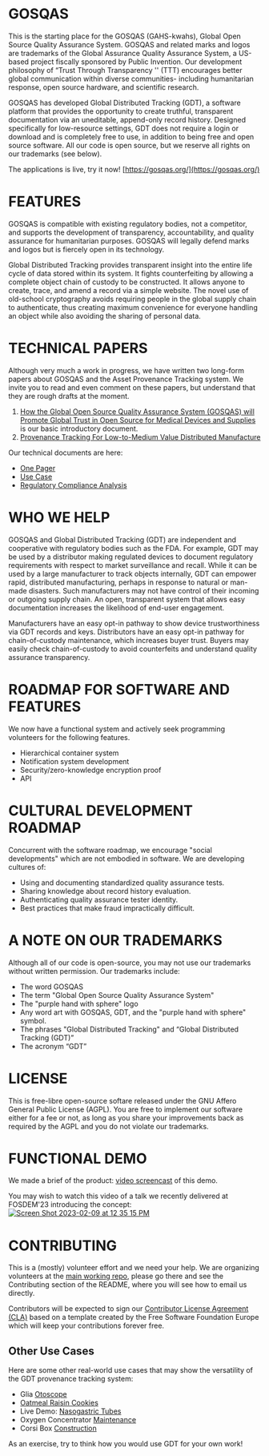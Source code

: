 # GOSQAS

This is the starting place for the GOSQAS (GAHS-kwahs), Global Open Source Quality Assurance System. GOSQAS and related marks and logos are trademarks of the Global Assurance Quality Assurance System, a US-based project fiscally sponsored by Public Invention. Our development philosophy of “Trust Through Transparency '' (TTT) encourages better global communication within diverse communities- including humanitarian response, open source hardware, and scientific research. 

GOSQAS has developed Global Distributed Tracking (GDT), a software platform that provides the opportunity to create truthful, transparent documentation via an uneditable, append-only record history. Designed specifically for low-resource settings, GDT does not require a login or download and is completely free to use, in addition to being free and open source software. All our code is open source, but we reserve all rights on our trademarks (see below).

The applications is live, try it now! [https://gosqas.org/](https://gosqas.org/)


# FEATURES
GOSQAS is compatible with existing regulatory bodies, not a competitor, and supports the development of transparency, accountability, and quality assurance for humanitarian purposes. GOSQAS will legally defend marks and logos but is fiercely open in its technology. 

Global Distributed Tracking provides transparent insight into the entire life cycle of data stored within its system. It fights counterfeiting by allowing a complete object chain of custody to be constructed. It allows anyone to create, trace, and amend a record via a simple website. The novel use of old-school cryptography avoids requiring people in the global supply chain to authenticate, thus creating maximum convenience for everyone handling an object while also avoiding the sharing of personal data. 


# TECHNICAL PAPERS

Although very much a work in progress, we have written two long-form papers about GOSQAS and the Asset Provenance Tracking system. We invite you to read and even comment on these papers, but understand that they are rough drafts at the moment.
1. [How the Global Open Source Quality Assurance System (GOSQAS) will Promote Global Trust in Open Source for Medical Devices and Supplies](https://docs.google.com/document/d/1CkJ3Tz7I6DO1TV4CgKxCUxyvJEqqtBEu/edit?usp=sharing&ouid=118089335094003856513&rtpof=true&sd=true) is our basic introductory document.
1. [Provenance Tracking For Low-to-Medium Value Distributed Manufacture](https://docs.google.com/document/d/1zEo3x8z_9rtaa8uSj5YuizLrt8Tz5z_DJQiyNo9J6K8/edit?usp=sharing)

Our technical documents are here:
* [One Pager](https://github.com/gosqasorg/home/blob/main/GDT%20One%20Pager.pdf)
* [Use Case](https://github.com/gosqasorg/home/blob/main/GOSQAS%20Use%20Case.pdf)
* [Regulatory Compliance Analysis](https://github.com/gosqasorg/home/blob/main/GOSQAS%20Regulatory%20Compliance%20Analysis.pdf) 

# WHO WE HELP
GOSQAS and Global Distributed Tracking (GDT) are independent and cooperative with regulatory bodies such as the FDA. For example, GDT may be used by a distributor making regulated devices to document regulatory requirements with respect to market surveillance and recall. While it can be used by a large manufacturer to track objects internally, GDT can empower rapid, distributed manufacturing, perhaps in response to natural or man-made disasters. Such manufacturers may not have control of their incoming or outgoing supply chain. An open, transparent system that allows easy documentation increases the likelihood of end-user engagement. 

Manufacturers have an easy opt-in pathway to show device trustworthiness via GDT records and keys. 
Distributors have an easy opt-in pathway for chain-of-custody maintenance, which increases buyer trust.
Buyers may easily check chain-of-custody to avoid counterfeits and understand quality assurance transparency.

# ROADMAP FOR SOFTWARE AND FEATURES

We now have a functional system and actively seek programming volunteers for the following features. 

* Hierarchical container system
* Notification system development
* Security/zero-knowledge encryption proof
* API

# CULTURAL DEVELOPMENT ROADMAP

Concurrent with the software roadmap, we encourage "social developments" which are not embodied in software. We are developing cultures of:

* Using and documenting standardized quality assurance tests.
* Sharing knowledge about record history evaluation.
* Authenticating quality assurance tester identity.
* Best practices that make fraud impractically difficult.


# A NOTE ON OUR TRADEMARKS

Although all of our code is open-source, you may not use our trademarks without written permission. Our trademarks include:

* The word GOSQAS
* The term "Global Open Source Quality Assurance System"
* The "purple hand with sphere" logo
* Any word art with GOSQAS, GDT, and the "purple hand with sphere" symbol.
* The phrases "Global Distributed Tracking" and “Global Distributed Tracking (GDT)”
* The acronym “GDT”

# LICENSE

This is free-libre open-source softare released under the GNU Affero General Public License (AGPL). You are free to implement our software either for a fee or not, as long as you share your improvements back as required by the AGPL and you do not violate our trademarks.

# FUNCTIONAL DEMO

We made a brief of the product: [video screencast](https://www.youtube.com/watch?v=6FK8fXuefZQ) of this demo.

You may wish to watch this video of a talk we recently delivered at FOSDEM'23 introducing the concept:
[![Screen Shot 2023-02-09 at 12 35 15 PM](https://user-images.githubusercontent.com/5296671/217906194-c8b240d1-038c-4da3-a633-cbf5306b1877.png)](https://mirrors.dotsrc.org/fosdem/2023/AW1.120/publiccode_dpg_qa_emergency_supplies.webm)


# CONTRIBUTING

This is a (mostly) volunteer effort and we need your help. We are organizing volunteers at the [main working repo](https://github.com/gosqasorg/asset-provenance-tracking), please go there and see the Contributing
section of the README, where you will see how to email us directly.

Contributors will be expected to sign our [Contributor License Agreement (CLA)](https://github.com/gosqasorg/home/blob/main/CONTRIBUTOR%20LICENSE%20AGREEMENT.md) based on a template created by the Free Software Foundation Europe which will keep your contributions forever free.

## Other Use Cases

Here are some other real-world use cases that may show the versatility of the GDT provenance tracking system:
* Glia [Otoscope](https://gosqas.org/provenance/JpTWM818HuBbvvsZFQmYQA)
* [Oatmeal Raisin Cookies](https://gosqas.org/provenance/5gckf76pbwP77ri4qaSdck)
* Live Demo: [Nasogastric Tubes](https://gosqas.org/provenance/AkFBdE7GNHHQQVnsdPjegR) 
* Oxygen Concentrator [Maintenance](https://gosqas.org/provenance/65UFxsaUtfM3WbmHr4o7Ch)
* Corsi Box [Construction](https://gosqas.org/provenance/VfPLp8T6DhtzKd2nz93fFJ)

As an exercise, try to think how you would use GDT for your own work!

<!--

# Real World Use Cases

## Citizen Science: Turtles

We created a science experiment based on community engagement by posting a GDT QR code near a pond. The sign asked passersby to scan the QR code and input the number of turtles they saw basking outside the water. 
![TurtleSign](https://github.com/gosqasorg/home/assets/5296671/a4be3d73-da64-441f-9f3f-b60530db4daa)

From January 2024 to April 4, 2024, 37 thirty-seven records (twenty of which are photos) have been documented in the GDT key. 
This experiment has inspired the development of additional GDT features and will hopefully encourage citizen science fans to use GDT for their data capture needs.
![image1](https://github.com/gosqasorg/home/assets/5296671/2fe2a7d0-3967-4a35-b20c-b0e929fdd778)

-->


<!--
# Licenses

Unless otherwise labeled, everything in the repo is licensed under the [Public Invention License Guidelines](https://github.com/PubInv/PubInv-License-Guidelines), which specifies different licenses for different kinds of matter:

Material | License
------------ | -------------
Software | [GNU Affero GPL v3](https://www.gnu.org/licenses/agpl-3.0.en.html)
Web-delivered Software | [GNU Affero GPL v3](https://www.gnu.org/licenses/agpl-3.0.en.html)
Hardware | [CERN Open Hardware Licence Version 2 - Strongly Reciprocal](https://ohwr.org/cern_ohl_s_v2.txt)
Documentation | [CC0](https://creativecommons.org/publicdomain/zero/1.0/) (public domain) 
Scientific Articles | [Creative Commons Attribution-NoDerivatives 4.0 International License](https://creativecommons.org/licenses/by-nd/4.0/)
Freehand Graphic Art | [Creative Commons Attribution-ShareAlike 4.0 International License (CC-BY-SA)](https://creativecommons.org/licenses/by-sa/4.0/)
Diagramatic Graphic Art | [Creative Commons Attribution-ShareAlike 4.0 International License (CC-BY-SA)](https://creativecommons.org/licenses/by-sa/4.0/)
Regulated Medical Devices | [CERN Open Hardware Licence Version 2 - Strongly Reciprocal](https://ohwr.org/cern_ohl_s_v2.txt) or [Public Invention Sunlight Regulatory Agreement (WIP)](https://github.com/PubInv/RegulatorySunlight)

# Our Partners

![PartnerLogos_2 0 (1)](https://github.com/gosqasorg/home/assets/64275888/aa0e2b2b-e7b0-4ded-b239-1f93683677a5)

-->
